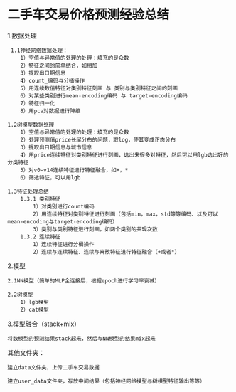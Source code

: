 # 二手车交易价格预测经验总结

1.数据处理

     1.1神经网络数据处理：
        1）空值与异常值的处理的处理：填充的是众数   
        2）特征之间的简单结合，如相加
        3）提取出日期信息
        4）count_编码与分桶操作
        5）用连续数值特征对类别特征刻画 与 类别与类别特征之间的刻画
        6）对某些类别进行mean-encoding编码 与 target-encoding编码
        7）特征归一化
        8）用pca对数据进行降维    
        
    1.2树模型数据处理
        1）空值与异常值的处理的处理：填充的是众数
        2）处理预测值price长尾分布的问题，取log，使其变成正态分布
        3）提取出日期信息与城市信息
        4）用price连续特征对类别特征进行刻画，选出来很多对特征，然后可以用lgb选出好的分类特征
        5）对v0-v14连续特征进行特征融合，如+，*
        6）筛选特征，可以用lgb
    
    1.3特征处理总结
        1.3.1 类别特征
            1）对类别进行count编码
            2）用连续特征对类别特征进行刻画（包括min，max，std等等编码、以及可以mean-encoding与target-encoding编码）
            3）类别与类别特征进行刻画，如两个类别的共现次数
        1.3.2 连续特征
            1）连续特征进行分桶操作
            2）连续与连续特征、连续与离散特征进行特征融合（+或者*）

2.模型

    2.1NN模型（简单的MLP全连接层，根据epoch进行学习率衰减）
    
    2.2树模型
        1）lgb模型
        2）cat模型

3.模型融合（stack+mix）

    将数模型的预测结果stack起来，然后与NN模型的结果mix起来



其他文件夹：

    建立data文件夹，上传二手车交易数据
    
    建立user_data文件夹，存放中间结果（包括神经网络模型与树模型特征输出等等）



